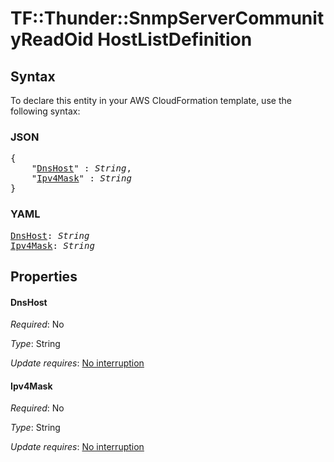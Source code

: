 # TF::Thunder::SnmpServerCommunityReadOid HostListDefinition

## Syntax

To declare this entity in your AWS CloudFormation template, use the following syntax:

### JSON

<pre>
{
    "<a href="#dnshost" title="DnsHost">DnsHost</a>" : <i>String</i>,
    "<a href="#ipv4mask" title="Ipv4Mask">Ipv4Mask</a>" : <i>String</i>
}
</pre>

### YAML

<pre>
<a href="#dnshost" title="DnsHost">DnsHost</a>: <i>String</i>
<a href="#ipv4mask" title="Ipv4Mask">Ipv4Mask</a>: <i>String</i>
</pre>

## Properties

#### DnsHost

_Required_: No

_Type_: String

_Update requires_: [No interruption](https://docs.aws.amazon.com/AWSCloudFormation/latest/UserGuide/using-cfn-updating-stacks-update-behaviors.html#update-no-interrupt)

#### Ipv4Mask

_Required_: No

_Type_: String

_Update requires_: [No interruption](https://docs.aws.amazon.com/AWSCloudFormation/latest/UserGuide/using-cfn-updating-stacks-update-behaviors.html#update-no-interrupt)

